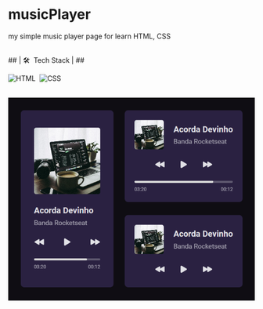 # musicPlayer
my simple music player page for learn HTML, CSS

<br>
## | 🛠 &nbsp;Tech Stack | ##
<br>

![HTML](https://img.shields.io/badge/-HTML-05122A?style=flat&logo=HTML5)&nbsp;
![CSS](https://img.shields.io/badge/-CSS-05122A?style=flat&logo=CSS3&logoColor=1572B6)&nbsp;

<br>

<img src="./assets/images/coverMusicPlayer.png" alt="Imagem cover da pagina"/> 
